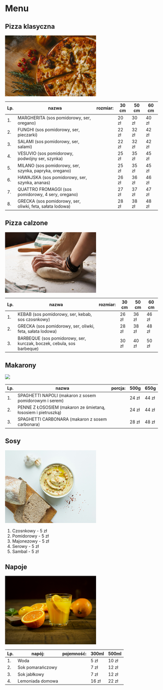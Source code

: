 # Menu 

## Pizza klasyczna

<img src = "pizza/ivan-torres-MQUqbmszGGM-unsplash.jpg" width = 300>

|Lp.|nazwa | rozmiar: | 30 cm | 50 cm | 60 cm |
|---|-------------------------------------------|---|---|---|--------|
|1. |MARGHERITA (sos pomidorowy, ser, oregano)| |20 zł| 30 zł | 40 zł |
|2. |FUNGHI (sos pomidorowy, ser, pieczarki)| |22 zł| 32 zł | 42 zł |
|3. |SALAMI (sos pomidorowy, ser, salami)| |22 zł| 32 zł | 42 zł |
|4. |VESUVIO (sos pomidorowy, podwójny ser, szynka)| |25 zł| 35 zł | 45 zł |
|5. |MILANO (sos pomidorowy, ser, szynka, papryka, oregano)| |25 zł| 35 zł | 45 zł |
|6. |HAWAJSKA (sos pomidorowy, ser, szynka, ananas)| |26 zł| 36 zł | 46 zł |
|7. |QUATTRO FROMAGGI (sos pomidorowy, 4 sery, oregano)| |27 zł| 37 zł | 47 zł |
|8. |GRECKA (sos pomidorowy, ser, oliwki, feta, sałata lodowa)| |28 zł| 38 zł | 48 zł |

## Pizza calzone

<img src = "pizza/nadya-spetnitskaya-tOYiQxF9-Ys-unsplash.jpg" width = 300>

|Lp.|nazwa | rozmiar: | 30 cm | 50 cm | 60 cm |
|---|-------------------------------------------|---|---|---|--------|
|1. |KEBAB (sos pomidorowy, ser, kebab, sos czosnkowy)| |26 zł| 36 zł | 46 zł |
|2. |GRECKA (sos pomidorowy, ser, oliwki, feta, sałata lodowa)| |28 zł| 38 zł | 48 zł |
|3. |BARBEQUE (sos pomidorowy, ser, kurczak, boczek, cebula, sos barbeque)| |30 zł| 40 zł | 50 zł |

## Makarony

<img src = "pizza/sama-hosseini-wTBGTwHlf0c-unsplash_pion.jpg" width = 300>

|Lp.|nazwa | porcja: | 500g | 650g |
|---|-------------------------------------------|---|------|--------|
|1. |SPAGHETTI NAPOLI (makaron z sosem pomidorowym i serem)| |24 zł| 44 zł |
|2. |PENNE Z ŁOSOSIEM (makaron ze śmietaną, łososiem i pietruszką)| |24 zł| 44 zł |
|3. |SPAGHETTI CARBONARA (makaron z sosem carbonara)| |28 zł| 48 zł |

## Sosy

<img src = "pizza/nicholas-barbaros-FBbGyco88GU-unsplash.jpg" width = 300>

1. Czosnkowy - 5 zł
2. Pomidorowy - 5 zł
3. Majonezowy - 5 zł
4. Serowy - 5 zł
5. Sambal - 5 zł

## Napoje

<img src = "pizza/mateusz-feliksik-TmOGarNOGFs-unsplash.jpg" width = 300>

|Lp.|napój: | pojemność: | 300ml | 500ml |
|---|-------------------------------------------|---|------|--------|
|1. |Woda| |5 zł| 10 zł |
|2. |Sok pomarańczowy| |7 zł| 12 zł |
|3. |Sok jabłkowy | |7 zł| 12 zł |
|4. |Lemoniada domowa | |16 zł| 22 zł |
